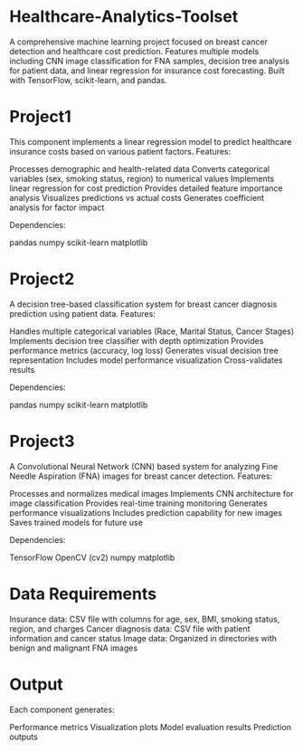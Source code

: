 # Healthcare-Analytics-Toolset
A comprehensive machine learning project focused on breast cancer detection and healthcare cost prediction. Features multiple models including CNN image classification for FNA samples, decision tree analysis for patient data, and linear regression for insurance cost forecasting. Built with TensorFlow, scikit-learn, and pandas.

# Project1
This component implements a linear regression model to predict healthcare insurance costs based on various patient factors.
Features:

Processes demographic and health-related data
Converts categorical variables (sex, smoking status, region) to numerical values
Implements linear regression for cost prediction
Provides detailed feature importance analysis
Visualizes predictions vs actual costs
Generates coefficient analysis for factor impact

Dependencies:

pandas
numpy
scikit-learn
matplotlib

# Project2
A decision tree-based classification system for breast cancer diagnosis prediction using patient data.
Features:

Handles multiple categorical variables (Race, Marital Status, Cancer Stages)
Implements decision tree classifier with depth optimization
Provides performance metrics (accuracy, log loss)
Generates visual decision tree representation
Includes model performance visualization
Cross-validates results

Dependencies:

pandas
numpy
scikit-learn
matplotlib

# Project3
A Convolutional Neural Network (CNN) based system for analyzing Fine Needle Aspiration (FNA) images for breast cancer detection.
Features:

Processes and normalizes medical images
Implements CNN architecture for image classification
Provides real-time training monitoring
Generates performance visualizations
Includes prediction capability for new images
Saves trained models for future use

Dependencies:

TensorFlow
OpenCV (cv2)
numpy
matplotlib

# Data Requirements

Insurance data: CSV file with columns for age, sex, BMI, smoking status, region, and charges
Cancer diagnosis data: CSV file with patient information and cancer status
Image data: Organized in directories with benign and malignant FNA images

# Output
Each component generates:

Performance metrics
Visualization plots
Model evaluation results
Prediction outputs
